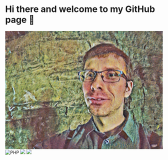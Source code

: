 # Hi there and welcome to my GitHub page 👋

<!--
**GeorgiNiagulov/GeorgiNiagulov** is a ✨ _special_ ✨ repository because its `README.md` (this file) appears on your GitHub profile.

Here are some ideas to get you started:

- 🔭 I’m currently working on ...
- 🌱 I’m currently learning ...
- 👯 I’m looking to collaborate on ...
- 🤔 I’m looking for help with ...
- 💬 Ask me about ...
- 📫 How to reach me: ...
- 😄 Pronouns: ...
- ⚡ Fun fact: ...
-->
<img src="/SlQU3mbWmPLSsMYg_20180812_154823.png" alt="banner" align="center" />
<img alt="PHP" src="https://img.shields.io/badge/PHP-777BB4?logo=php&logoColor=white&style=for-the-badge" />
<img src="https://github-readme-stats.vercel.app/api?username=GeorgiNiagulov&count_private=true&title_color=FD9047&icon_color=FD9047&text_color=0C2233&custom_title=Georgi+Niagulov's+GitHub+Stats&show_icons=true" />
<img
  src="https://github-readme-stats.vercel.app/api/top-langs/?username=GeorgiNiagulov"
/>
<!-- BLOG-POST-LIST:START --><!-- BLOG-POST-LIST:END -->
